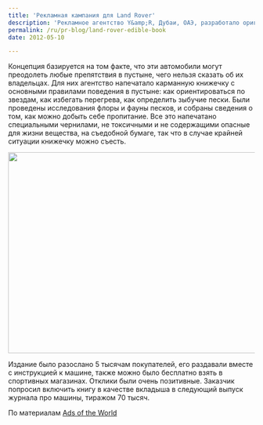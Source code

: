 ```yaml
---
title: 'Рекламная кампания для Land Rover'
description: 'Рекламное агентство Y&amp;R, Дубаи, ОАЭ, разработало оригинальную рекламную кампанию для продвижения автомобилей LandRover.'
permalink: /ru/pr-blog/land-rover-edible-book
date: 2012-05-10

---
```


Концепция базируется на том факте, что эти автомобили могут преодолеть любые препятствия в пустыне, чего нельзя сказать об их владельцах. Для них агентство напечатало карманную книжечку с основными правилами поведения в пустыне: как ориентироваться по звездам, как избегать перегрева, как определить зыбучие пески. Были проведены исследования флоры и фауны песков, и собраны сведения  о том, как можно добыть себе пропитание. Все это напечатано специальными чернилами, не токсичными и не содержащими опасные для жизни вещества, на съедобной бумаге, так что в случае крайней ситуации книжечку можно съесть.

<img src="{{ site.assets }}/upload/land-rover-edible-book.jpg" alt="" class="post__img" width="580" height="410">

Издание было разослано 5 тысячам покупателей, его раздавали вместе с инструкцией к машине, также можно было бесплатно взять в спортивных магазинах. Отклики были очень позитивные. Заказчик попросил включить книгу в качестве вкладыша в следующий выпуск журнала про машины, тиражом 70 тысяч.

По материалам <a href="https://adsoftheworld.com/media/dm/land_rover_edible_desert_survival_guide?size=_original">Ads of the World</a>

